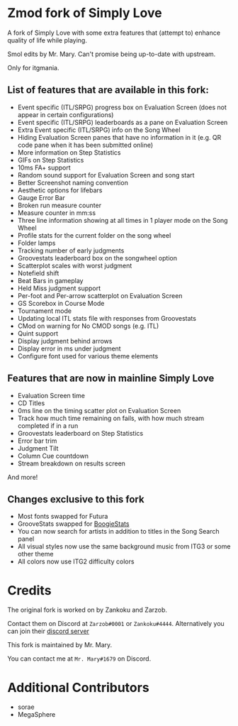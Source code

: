 # Zmod fork of Simply Love

A fork of Simply Love with some extra features that (attempt to) enhance quality of life while playing.

Smol edits by Mr. Mary. Can't promise being up-to-date with upstream.

Only for itgmania.

## List of features that are available in this fork:

  * Event specific (ITL/SRPG) progress box on Evaluation Screen (does not appear in certain configurations)
  * Event specific (ITL/SRPG) leaderboards as a pane on Evaluation Screen
  * Extra Event specific (ITL/SRPG) info on the Song Wheel
  * Hiding Evaluation Screen panes that have no information in it (e.g. QR code pane when it has been submitted online)
  * More information on Step Statistics
  * GIFs on Step Statistics
  * 10ms FA+ support
  * Random sound support for Evaluation Screen and song start
  * Better Screenshot naming convention
  * Aesthetic options for lifebars
  * Gauge Error Bar
  * Broken run measure counter
  * Measure counter in mm:ss
  * Three line information showing at all times in 1 player mode on the Song Wheel
  * Profile stats for the current folder on the song wheel
  * Folder lamps
  * Tracking number of early judgments
  * Groovestats leaderboard box on the songwheel option
  * Scatterplot scales with worst judgment
  * Notefield shift
  * Beat Bars in gameplay
  * Held Miss judgment support
  * Per-foot and Per-arrow scatterplot on Evaluation Screen
  * GS Scorebox in Course Mode
  * Tournament mode
  * Updating local ITL stats file with responses from Groovestats
  * CMod on warning for No CMOD songs (e.g. ITL)
  * Quint support
  * Display judgment behind arrows
  * Display error in ms under judgment
  * Configure font used for various theme elements

## Features that are now in mainline Simply Love

  * Evaluation Screen time
  * CD Titles
  * 0ms line on the timing scatter plot on Evaluation Screen
  * Track how much time remaining on fails, with how much stream completed if in a run
  * Groovestats leaderboard on Step Statistics
  * Error bar trim
  * Judgment Tilt
  * Column Cue countdown
  * Stream breakdown on results screen

  And more!

## Changes exclusive to this fork

  * Most fonts swapped for Futura
  * GrooveStats swapped for [BoogieStats](https://github.com/florczakraf/boogie-stats/)
  * You can now search for artists in addition to titles in the Song Search panel
  * All visual styles now use the same background music from ITG3 or some other theme
  * All colors now use ITG2 difficulty colors


# Credits

The original fork is worked on by Zankoku and Zarzob.

Contact them on Discord at `Zarzob#0001` or `Zankoku#4444`. Alternatively you can join their [discord server](https://discord.gg/zarzob)

This fork is maintained by Mr. Mary.

You can contact me at `Mr. Mary#1679` on Discord.

# Additional Contributors

  * sorae
  * MegaSphere
